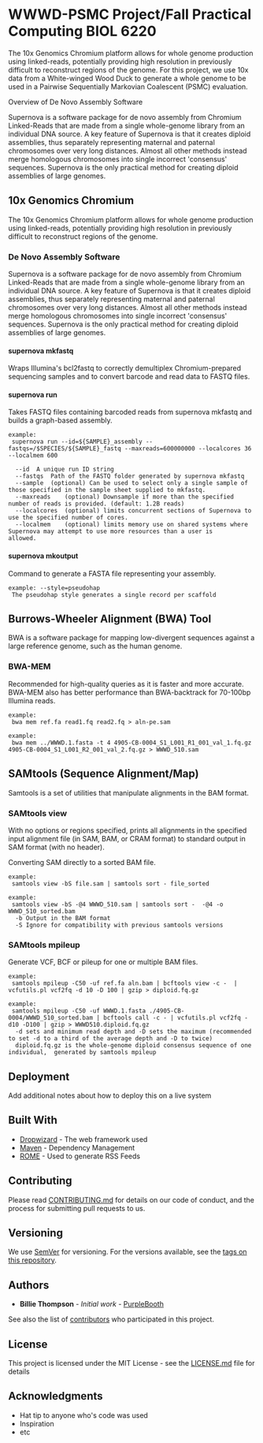 # WWWD-PSMC Project/Fall Practical Computing BIOL 6220
The 10x Genomics Chromium platform allows for whole genome production using linked-reads, potentially providing high resolution in previously difficult to reconstruct regions of the genome. For this project, we use 10x data from a White-winged Wood Duck to generate a whole genome to be used in a Pairwise Sequentially Markovian Coalescent (PSMC) evaluation.
 
Overview of De Novo Assembly Software

Supernova is a software package for de novo assembly from Chromium Linked-Reads that are made from a single whole-genome library from an individual DNA source. A key feature of Supernova is that it creates diploid assemblies, thus separately representing maternal and paternal chromosomes over very long distances. Almost all other methods instead merge homologous chromosomes into single incorrect 'consensus' sequences. Supernova is the only practical method for creating diploid assemblies of large genomes.


## 10x Genomics Chromium 

The 10x Genomics Chromium platform allows for whole genome production using linked-reads, potentially providing high resolution in previously difficult to reconstruct regions of the genome. 

### De Novo Assembly Software

Supernova is a software package for de novo assembly from Chromium Linked-Reads that are made from a single whole-genome library from an individual DNA source. A key feature of Supernova is that it creates diploid assemblies, thus separately representing maternal and paternal chromosomes over very long distances. Almost all other methods instead merge homologous chromosomes into single incorrect 'consensus' sequences. Supernova is the only practical method for creating diploid assemblies of large genomes.

#### supernova mkfastq 

Wraps Illumina's bcl2fastq to correctly demultiplex Chromium-prepared sequencing samples and to convert barcode and read data to FASTQ files.

#### supernova run 

Takes FASTQ files containing barcoded reads from supernova mkfastq and builds a graph-based assembly.

```
example: 
 supernova run --id=${SAMPLE}_assembly --fastqs=/$SPECIES/${SAMPLE}_fastq --maxreads=600000000 --localcores 36 --localmem 600
 
  --id	A unique run ID string
  --fastqs	Path of the FASTQ folder generated by supernova mkfastq
  --sample	(optional) Can be used to select only a single sample of those specified in the sample sheet supplied to mkfastq. 
  --maxreads	(optional) Downsample if more than the specified number of reads is provided. (default: 1.2B reads)
  --localcores	(optional) limits concurrent sections of Supernova to use the specified number of cores.
  --localmem	(optional) limits memory use on shared systems where Supernova may attempt to use more resources than a user is     allowed. 

```

#### supernova mkoutput

Command to generate a FASTA file representing your assembly.

```
example: --style=pseudohap
 The pseudohap style generates a single record per scaffold

```

## Burrows-Wheeler Alignment (BWA) Tool

BWA is a software package for mapping low-divergent sequences against a large reference genome, such as the human genome.  

### BWA-MEM

Recommended for high-quality queries as it is faster and more accurate. BWA-MEM also has better performance than BWA-backtrack for 70-100bp Illumina reads.

```
example: 
 bwa mem ref.fa read1.fq read2.fq > aln-pe.sam
 
example: 
 bwa mem ../WWWD.1.fasta -t 4 4905-CB-0004_S1_L001_R1_001_val_1.fq.gz 4905-CB-0004_S1_L001_R2_001_val_2.fq.gz > WWWD_510.sam

```

## SAMtools (Sequence Alignment/Map)

Samtools is a set of utilities that manipulate alignments in the BAM format.

### SAMtools view

With no options or regions specified, prints all alignments in the specified input alignment file (in SAM, BAM, or CRAM format) to standard output in SAM format (with no header).

Converting SAM directly to a sorted BAM file.

```
example:
 samtools view -bS file.sam | samtools sort - file_sorted
 
example:
 samtools view -bS -@4 WWWD_510.sam | samtools sort -  -@4 -o WWWD_510_sorted.bam
  -b Output in the BAM format
  -S Ignore for compatibility with previous samtools versions
```

### SAMtools mpileup

Generate VCF, BCF or pileup for one or multiple BAM files.

```
example: 
 samtools mpileup -C50 -uf ref.fa aln.bam | bcftools view -c -  | vcfutils.pl vcf2fq -d 10 -D 100 | gzip > diploid.fq.gz

example:
 samtools mpileup -C50 -uf WWWD.1.fasta ./4905-CB-0004/WWWD_510_sorted.bam | bcftools call -c - | vcfutils.pl vcf2fq -d10 -D100 | gzip > WWWD510.diploid.fq.gz  
  -d sets and minimum read depth and -D sets the maximum (recommended to set -d to a third of the average depth and -D to twice)
  diploid.fq.gz is the whole-genome diploid consensus sequence of one individual,  generated by samtools mpileup
```

## Deployment

Add additional notes about how to deploy this on a live system

## Built With

* [Dropwizard](http://www.dropwizard.io/1.0.2/docs/) - The web framework used
* [Maven](https://maven.apache.org/) - Dependency Management
* [ROME](https://rometools.github.io/rome/) - Used to generate RSS Feeds

## Contributing

Please read [CONTRIBUTING.md](https://gist.github.com/PurpleBooth/b24679402957c63ec426) for details on our code of conduct, and the process for submitting pull requests to us.

## Versioning

We use [SemVer](http://semver.org/) for versioning. For the versions available, see the [tags on this repository](https://github.com/your/project/tags). 

## Authors

* **Billie Thompson** - *Initial work* - [PurpleBooth](https://github.com/PurpleBooth)

See also the list of [contributors](https://github.com/your/project/contributors) who participated in this project.

## License

This project is licensed under the MIT License - see the [LICENSE.md](LICENSE.md) file for details

## Acknowledgments

* Hat tip to anyone who's code was used
* Inspiration
* etc
